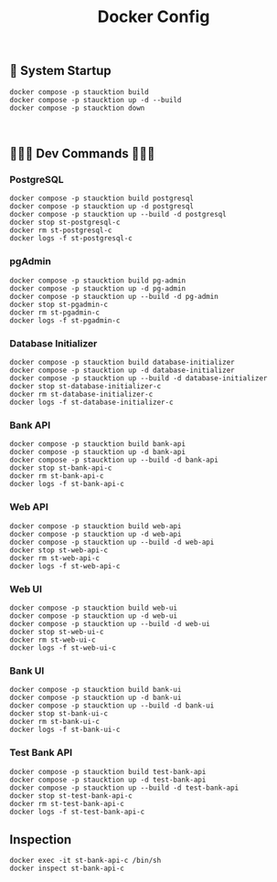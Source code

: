 <h1 id="top" align="center">Docker Config</h1>

<br/>

<h2 id="system-startup">🚀 System Startup</h2>

```
docker compose -p staucktion build
docker compose -p staucktion up -d --build
docker compose -p staucktion down
```

<br/>

## 🚀🚀🚀 Dev Commands 🚀🚀🚀

### PostgreSQL

```
docker compose -p staucktion build postgresql
docker compose -p staucktion up -d postgresql
docker compose -p staucktion up --build -d postgresql
docker stop st-postgresql-c
docker rm st-postgresql-c
docker logs -f st-postgresql-c
```

### pgAdmin

```
docker compose -p staucktion build pg-admin
docker compose -p staucktion up -d pg-admin
docker compose -p staucktion up --build -d pg-admin
docker stop st-pgadmin-c
docker rm st-pgadmin-c
docker logs -f st-pgadmin-c
```

### Database Initializer

```
docker compose -p staucktion build database-initializer
docker compose -p staucktion up -d database-initializer
docker compose -p staucktion up --build -d database-initializer
docker stop st-database-initializer-c
docker rm st-database-initializer-c
docker logs -f st-database-initializer-c
```

### Bank API

```
docker compose -p staucktion build bank-api
docker compose -p staucktion up -d bank-api
docker compose -p staucktion up --build -d bank-api
docker stop st-bank-api-c
docker rm st-bank-api-c
docker logs -f st-bank-api-c
```

### Web API

```
docker compose -p staucktion build web-api
docker compose -p staucktion up -d web-api
docker compose -p staucktion up --build -d web-api
docker stop st-web-api-c
docker rm st-web-api-c
docker logs -f st-web-api-c
```

### Web UI

```
docker compose -p staucktion build web-ui
docker compose -p staucktion up -d web-ui
docker compose -p staucktion up --build -d web-ui
docker stop st-web-ui-c
docker rm st-web-ui-c
docker logs -f st-web-ui-c
```

### Bank UI

```
docker compose -p staucktion build bank-ui
docker compose -p staucktion up -d bank-ui
docker compose -p staucktion up --build -d bank-ui
docker stop st-bank-ui-c
docker rm st-bank-ui-c
docker logs -f st-bank-ui-c
```

### Test Bank API

```
docker compose -p staucktion build test-bank-api
docker compose -p staucktion up -d test-bank-api
docker compose -p staucktion up --build -d test-bank-api
docker stop st-test-bank-api-c
docker rm st-test-bank-api-c
docker logs -f st-test-bank-api-c
```

## Inspection

```
docker exec -it st-bank-api-c /bin/sh
docker inspect st-bank-api-c
```
